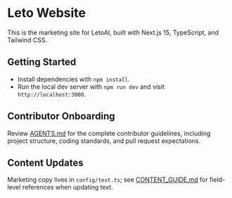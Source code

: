 # Leto Website

This is the marketing site for LetoAI, built with Next.js 15, TypeScript, and Tailwind CSS.

## Getting Started
- Install dependencies with `npm install`.
- Run the local dev server with `npm run dev` and visit `http://localhost:3000`.

## Contributor Onboarding
Review [AGENTS.md](./AGENTS.md) for the complete contributor guidelines, including project structure, coding standards, and pull request expectations.

## Content Updates
Marketing copy lives in `config/text.ts`; see [CONTENT_GUIDE.md](./CONTENT_GUIDE.md) for field-level references when updating text.
